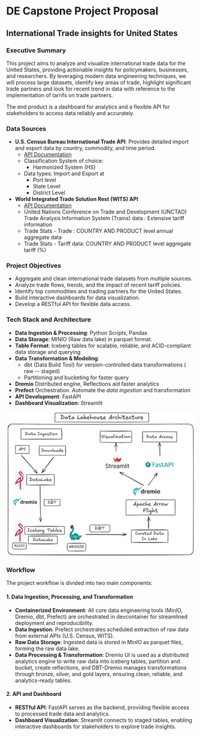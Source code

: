 # DE Capstone Project Proposal

## International Trade insights for United States

### Executive Summary

This project aims to analyze and visualize international trade data for the United States, providing actionable insights for policymakers, businesses, and researchers. By leveraging modern data engineering techniques, we will process large datasets, identify key areas of trade, highlight significant trade partners and look for recent trend in data with reference to the implementation of tarrifs on trade partners.

The end product is a dashboard for analytics and a flexible API for stakeholders to access data reliably and accurately.

### Data Sources

- **U.S. Census Bureau International Trade API**: Provides detailed import and export data by country, commodity, and time period.  
  - [API Documentation](https://www.census.gov/data/developers/data-sets/international-trade.html)
  - Classification System of choice:
    - Harmonized System (HS)
  - Data types: Import and Export at
    - Port level
    - State Level
    - District Level
- **World Integrated Trade Solution Rest (WITS) API**
  - [API Documentation](https://wits.worldbank.org/witsapiintro.aspx?lang=en#Trade)
  - United Nations Conference on Trade and Development (UNCTAD) Trade Analysis Information System (Trains) data : Extensive tariff information 
  - Trade Stats - Trade : COUNTRY AND PRODUCT level annual aggregate data
  - Trade Stats - Tariff data: COUNTRY AND PRODUCT level aggregate  tariff (%)

### Project Objectives

- Aggregate and clean international trade datasets from multiple sources.
- Analyze trade flows, trends, and the impact of recent tariff policies.
- Identify top commodities and trading partners for the United States.
- Build interactive dashboards for data visualization.
- Develop a RESTful API for flexible data access.

### Tech Stack and Architecture

- **Data Ingestion & Processing**: Python Scripts, Pandas
- **Data Storage**: MINIO (Raw data lake) in parquet format.
- **Table Format**: Iceberg tables for scalable, reliable, and ACID-compliant data storage and querying
- **Data Transformation & Modeling**: 
  - dbt (Data Build Tool) for version-controlled data transformations ( raw -- staged)
  - Partitioning and bucketing for faster query
- **Dremio** Distributed engine, Reflections aid faster analytics
- **Prefect** Orchestration. Automate the *data ingestion* and transformation
- **API Development**: FastAPI
- **Dashboard Visualization**: Streamlit

![Architecture Diagram](architecture.png)

### Workflow

The project workflow is divided into two main components:

#### 1. Data Ingestion, Processing, and Transformation

- **Containerized Environment**: All core data engineering tools (MinIO, Dremio, dbt, Prefect) are orchestrated in devcontainer for streamlined deployment and reproducibility.
- **Data Ingestion**: Prefect orchestrates scheduled extraction of raw data from external APIs (U.S. Census, WITS).
- **Raw Data Storage**: Ingested data is stored in MinIO as parquet files, forming the raw data lake.
- **Data Processing & Transformation**: Dremio UI is used as a distributed analytics engine to write raw data into iceberg tables, partition and bucket, create reflections, and DBT-Dremio manages transformations through bronze, silver, and gold layers, ensuring clean, reliable, and analytics-ready tables.

#### 2. API and Dashboard

- **RESTful API**: FastAPI serves as the backend, providing flexible access to processed trade data and analytics.
- **Dashboard Visualization**: Streamlit connects to staged tables, enabling interactive dashboards for stakeholders to explore trade insights.
